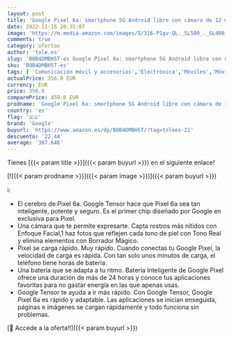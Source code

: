 ```yaml
---
layout: post
title: 'Google Pixel 6a: smartphone 5G Android libre con cámara de 12 megapíxeles y batería de 24 horas de duración  de color Carbón'
date: 2022-11-16 20:35:07
image: 'https://m.media-amazon.com/images/I/316-P1gv-QL._SL500_._SL400_.jpg'
comments: true
category: ofertas
author: 'tole.es'
slug: 'B0B4DMBH5T-es Google Pixel 6a: smartphone 5G Android libre con cámara de...'
sku: 'B0B4DMBH5T-es'
tags: [ 'Comunicación móvil y accesorios','Electrónica','Móviles','Móviles y smartphones libres','android','google','🇪🇸', ]
actualPrice: 356.0 EUR
currency: EUR
price: 356.0
comparePrice: 459.0 EUR
prodname: 'Google Pixel 6a: smartphone 5G Android libre con cámara de 12 megapíxeles y batería de 24 horas de duración  de color Carbón'
country: 'es'
flag: '🇪🇸'
brand: 'Google'
buyurl: 'https://www.amazon.es/dp/B0B4DMBH5T/?tag=tolees-21'
descuento: '22.44'
average: '387.646'
---
```


Tienes [{{< param title >}}]({{< param buyurl >}}) en el siguiente enlace!

[![{{< param prodname >}}]({{< param image >}})]({{< param buyurl >}})

ℹ️:

- El cerebro de Pixel 6a. Google Tensor hace que Pixel 6a sea tan inteligente, potente y seguro. Es el primer chip diseñado por Google en exclusiva para Pixel.
- Una cámara que te permite expresarte. Capta rostros más nítidos con Enfoque Facial,1 haz fotos que reflejen cada tono de piel con Tono Real y elimina elementos con Borrador Mágico.
- Pixel se carga rápido. Muy rápido. Cuando conectas tu Google Pixel, la velocidad de carga es rápida. Con tan solo unos minutos de carga, el teléfono tiene horas de batería.
- Una batería que se adapta a tu ritmo. Batería Inteligente de Google Pixel ofrece una duración de más de 24 horas y conoce tus aplicaciones favoritas para no gastar energía en las que apenas usas.
- Google Tensor te ayuda a ir más rápido. Con Google Tensor, Google Pixel 6a es rápido y adaptable. Las aplicaciones se inician enseguida, páginas e imágenes se cargan rápidamente y todo funciona sin problemas.

[🛒 Accede a la oferta!!]({{< param buyurl >}})
